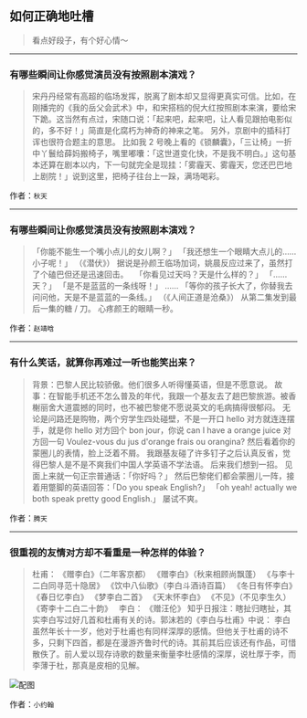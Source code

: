 ## 如何正确地吐槽

> 看点好段子，有个好心情～


 
---

### 有哪些瞬间让你感觉演员没有按照剧本演戏？

> 宋丹丹经常有高超的临场发挥，脱离了剧本却又显得更真实可信。比如，在刚播完的《我的岳父会武术》中，和宋搭档的倪大红按照剧本来演，要给宋下跪。这当然有点过，宋随口说：「起来吧，起来吧，让人看见跟拍电影似的，多不好！」简直是化腐朽为神奇的神来之笔。
> 另外，京剧中的插科打诨也很符合题主的意思。
> 比如我 2 号晚上看的《锁麟囊》，「三让椅」一折中丫鬟给薛妈搬椅子，嘴里嘟囔：「这世道变化快，不是我不明白。」这句基本还算在剧本以内，下一句就完全是现挂：「雾霾天、雾霾天，您还巴巴地上剧院！」说到这里，把椅子往台上一跺，满场喝彩。


作者：`秋天`

---

### 有哪些瞬间让你感觉演员没有按照剧本演戏？

> 「你能不能生一个嘴小点儿的女儿啊？」
> 「我还想生一个眼睛大点儿的……小子呢！」
> （《潜伏》）
> 据说是孙颜王临场加词，姚晨反应过来了，虽然打了个磕巴但还是迅速回击。
>  
> 「你看见过天吗？天是什么样的？」
> 「……天？」
> 「是不是蓝蓝的一条线呀！」
> ……
> 「等你的孩子长大了，你替我去问问他，天是不是蓝蓝的一条线。」
> （《人间正道是沧桑》）
> 从第二集发到最后一集的糖 / 刀。
> 心疼颜王的眼睛一秒。


作者：`赵靖晗`

---

### 有什么笑话，就算你再难过一听也能笑出来？

> 背景：巴黎人民比较骄傲。他们很多人听得懂英语，但是不愿意说。
> 故事：在智能手机还不怎么普及的年代，我跟一个基友去了趟巴黎旅游。被香榭丽舍大道震撼的同时，也不被巴黎佬不愿说英文的毛病搞得很郁闷。
> 无论是问路还是购物，两个穷学生四处碰壁，不是一开口 hello 对方就连连摆手，就是你 hello 对方回个 bon jour，你说 can I have a orange juice 对方回一句 Voulez-vous du jus d'orange frais ou orangina? 然后看着你的蒙圈儿的表情，脸上泛着不屑。
> 我跟基友碰了许多钉子之后认真反省，觉得巴黎人是不是不爽我们中国人学英语不学法语。
> 后来我们想到一招。
> 见面上来就一句正宗普通话：「你好吗？」
> 然后巴黎佬们都会蒙圈儿一阵，接着用蹩脚的英语回答：「Do you speak English?」
> 「oh yeah! actually we both speak pretty good English.」
> 屡试不爽。


作者：`腾天`

---

### 很重视的友情对方却不看重是一种怎样的体验？

> 杜甫：
> 《赠李白》（二年客京都）
> 《赠李白》（秋来相顾尚飘蓬）
> 《与李十二白同寻范十隐居》
> 《饮中八仙歌》（李白斗酒诗百篇）
> 《冬日有怀李白》
> 《春日忆李白》
> 《梦李白二首》
> 《天末怀李白》
> 《不见》（不见李生久）
> 《寄李十二白二十韵》
>  
> 李白：
> 《赠汪伦》
> 知乎日报注：瞎扯归瞎扯，其实李白写过好几首和杜甫有关的诗。郭沫若的《李白与杜甫》中说：
> 李白虽然年长十一岁，他对于杜甫也有同样深厚的感情。但他关于杜甫的诗不多，只剩下四首，都是在漫游齐鲁时代的诗。其前其后应该还有作品，可惜散佚了。前人爱以现存诗歌的数量来衡量李杜感情的深厚，说杜厚于李，而李薄于杜，那真是皮相的见解。



![配图](http://pic1.zhimg.com/70/v2-e68ac3105726099f5423c983e581c6e0_b.jpg)


作者：`小约翰`